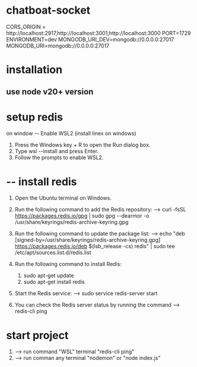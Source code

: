 # chatboat-socket
 
<!-- env file  -->
CORS_ORIGIN = http://localhost:2917,http://localhost:3001,http://localhost:3000
PORT=1729
ENVIRONMENT=dev
MONGODB_URI_DEV=mongodb://0.0.0.0:27017
MONGODB_URI=mongodb://0.0.0.0:27017



# installation

## use node v20+ version

# setup redis 
on window
-- Enable WSL2 (install linex on windows)
1. Press the Windows key + R to open the Run dialog box.
2. Type wsl --install and press Enter.
3. Follow the prompts to enable WSL2.

# -- install redis
1. Open the Ubuntu terminal on Windows.
2. Run the following command to add the Redis repository:
   --> curl -fsSL https://packages.redis.io/gpg | sudo gpg --dearmor -o /usr/share/keyrings/redis-archive-keyring.gpg

3. Run the following command to update the package list:
   --> echo "deb [signed-by=/usr/share/keyrings/redis-archive-keyring.gpg] https://packages.redis.io/deb $(lsb_release -cs) redis" | sudo tee /etc/apt/sources.list.d/redis.list

4. Run the following command to install Redis:
   1. sudo apt-get update
   2. sudo apt-get install redis

5. Start the Redis service:
    --> sudo service redis-server start
6. You can check the Redis server status by running the command
   --> redis-cli ping



# start project 
1. --> run command "WSL" terminal  "redis-cli ping"
2. --> run comman any terminal "nodemon" or "node index.js"
